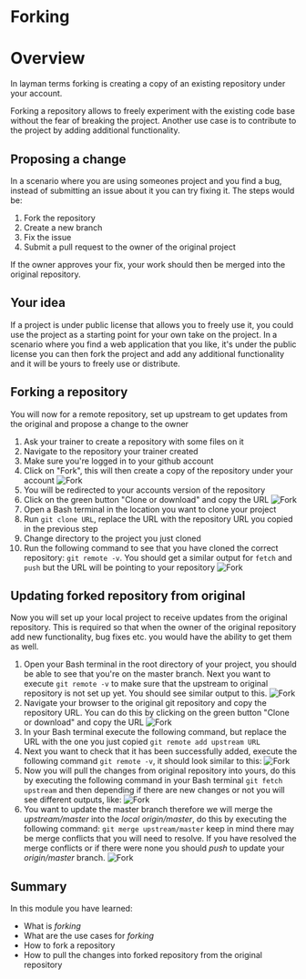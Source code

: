 # Forking

# Overview

In layman terms forking is creating a copy of an existing repository under your account. 

Forking a repository allows to freely experiment with the existing code base without the fear of breaking the project.
Another use case is to contribute to the project by adding additional functionality. 

## Proposing a change

In a scenario where you are using someones project and you find a bug, instead of submitting an issue about it you can try 
fixing it. The steps would be:
1. Fork the repository
2. Create a new branch
3. Fix the issue
4. Submit a pull request to the owner of the original project

If the owner approves your fix, your work should then be merged into the original repository.

## Your idea 

If a project is under public license that allows you to freely use it, you could use the project as a starting point for
your own take on the project. In a scenario where you find a web application that you like, it's under the public license
you can then fork the project and add any additional functionality and it will be yours to freely use or distribute.

## Forking a repository

You will now for a remote repository, set up upstream to get updates from the original and propose a change to the owner

1. Ask your trainer to create a repository with some files on it
2. Navigate to the repository your trainer created
3. Make sure you're logged in to your github account
4. Click on "Fork", this will then create a copy of the repository under your account
![Fork](https://imgur.com/X0bNG7K.png)
5. You will be redirected to your accounts version of the repository
6. Click on the green button "Clone or download" and copy the URL
![Fork](https://imgur.com/hkzKOvt.png)
7. Open a Bash terminal in the location you want to clone your project
8. Run `git clone URL`, replace the URL with the repository URL you copied in the previous step
9. Change directory to the project you just cloned
10. Run the following command to see that you have cloned the correct repository: `git remote -v`. You should get a 
similar output for `fetch` and `push` but the URL will be pointing to your repository
![Fork](https://imgur.com/FOASYQ2.png)

## Updating forked repository from original

Now you will set up your local project to receive updates from the original repository. This is required so that when
the owner of the original repository add new functionality, bug fixes etc. you would have the ability to get them as well.

1. Open your Bash terminal in the root directory of your project, you should be able to see that you're on the master 
branch. Next you want to execute `git remote -v` to make sure that the upstream to original repository is not set up yet.
You should see similar output to this.
![Fork](https://imgur.com/lqS0EUr.png)
2. Navigate your browser to the original git repository and copy the repository URL. You can do this by clicking on the
green button "Clone or download" and copy the URL
![Fork](https://imgur.com/hkzKOvt.png)
3. In your Bash terminal execute the following command, but replace the URL with the one you just copied
`git remote add upstream URL` 
4. Next you want to check that it has been successfully added, execute the following command `git remote -v`, it should 
look similar to this:
![Fork](https://imgur.com/KpAfGaP.png)
5. Now you will pull the changes from original repository into yours, do this by executing the following command in your
Bash terminal `git fetch upstream` and then depending if there are new changes or not you will see different outputs, like:
![Fork](https://imgur.com/L7S2JB1.png)
6. You want to update the master branch therefore we will merge the *upstream/master* into the *local origin/master*, do this
by executing the following command: `git merge upstream/master` keep in mind there may be merge conflicts that you will
 need to resolve. If you have resolved the merge conflicts or if there were none you should *push* to update your 
 *origin/master* branch.
![Fork](https://imgur.com/OYejtWC.png)

## Summary

In this module you have learned: 
* What is *forking*
* What are the use cases for *forking*
* How to fork a repository
* How to pull the changes into forked repository from the original repository
